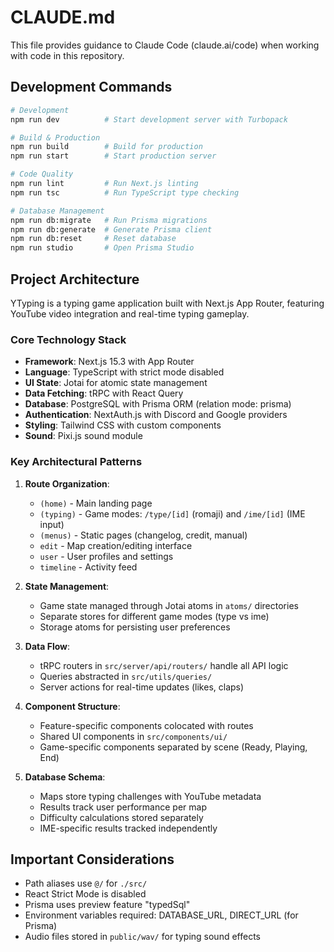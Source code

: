 # CLAUDE.md

This file provides guidance to Claude Code (claude.ai/code) when working with code in this repository.

## Development Commands

```bash
# Development
npm run dev          # Start development server with Turbopack

# Build & Production
npm run build        # Build for production
npm run start        # Start production server

# Code Quality
npm run lint         # Run Next.js linting
npm run tsc          # Run TypeScript type checking

# Database Management
npm run db:migrate   # Run Prisma migrations
npm run db:generate  # Generate Prisma client
npm run db:reset     # Reset database
npm run studio       # Open Prisma Studio
```

## Project Architecture

YTyping is a typing game application built with Next.js App Router, featuring YouTube video integration and real-time typing gameplay.

### Core Technology Stack
- **Framework**: Next.js 15.3 with App Router
- **Language**: TypeScript with strict mode disabled
- **UI State**: Jotai for atomic state management
- **Data Fetching**: tRPC with React Query
- **Database**: PostgreSQL with Prisma ORM (relation mode: prisma)
- **Authentication**: NextAuth.js with Discord and Google providers
- **Styling**: Tailwind CSS with custom components
- **Sound**: Pixi.js sound module

### Key Architectural Patterns

1. **Route Organization**:
   - `(home)` - Main landing page
   - `(typing)` - Game modes: `/type/[id]` (romaji) and `/ime/[id]` (IME input)
   - `(menus)` - Static pages (changelog, credit, manual)
   - `edit` - Map creation/editing interface
   - `user` - User profiles and settings
   - `timeline` - Activity feed

2. **State Management**:
   - Game state managed through Jotai atoms in `atoms/` directories
   - Separate stores for different game modes (type vs ime)
   - Storage atoms for persisting user preferences

3. **Data Flow**:
   - tRPC routers in `src/server/api/routers/` handle all API logic
   - Queries abstracted in `src/utils/queries/`
   - Server actions for real-time updates (likes, claps)

4. **Component Structure**:
   - Feature-specific components colocated with routes
   - Shared UI components in `src/components/ui/`
   - Game-specific components separated by scene (Ready, Playing, End)

5. **Database Schema**:
   - Maps store typing challenges with YouTube metadata
   - Results track user performance per map
   - Difficulty calculations stored separately
   - IME-specific results tracked independently

## Important Considerations

- Path aliases use `@/` for `./src/`
- React Strict Mode is disabled
- Prisma uses preview feature "typedSql"
- Environment variables required: DATABASE_URL, DIRECT_URL (for Prisma)
- Audio files stored in `public/wav/` for typing sound effects